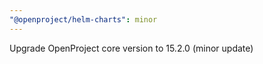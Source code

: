 ```yaml
---
"@openproject/helm-charts": minor
---
```


Upgrade OpenProject core version to 15.2.0 (minor update)
